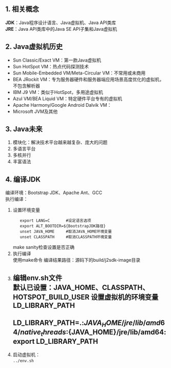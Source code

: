 ## 1. 相关概念

 **JDK**：Java程序设计语言、Java虚拟机、Java API类库  
 **JRE**：Java API类库中的Java SE API子集和Java虚拟机  

## 2. Java虚拟机历史
 + Sun Classic/Exact VM：第一款Java虚拟机
 + Sun HotSpot VM：热点代码探测技术
 + Sun Mobile-Embedded VM/Meta-Circular VM：不常用或未商用
 + BEA JRockit VM：专为服务器硬件和服务器端应用场景高度优化的虚拟机，不包含解析器
 + IBM J9 VM：类似于HotSpot，多用途虚拟机
 + Azul VM/BEA Liquid VM：特定硬件平台专有的虚拟机
 + Apache Harmony/Google Android Dalvik VM：
 + Microsoft JVM及其他

## 3. Java未来
 1. 模块化：解决技术平台越来越复杂、庞大的问题  
 2.	多语言平台
 3.	多核并行
 4.	丰富语法

## 4. 编译JDK
 编译环境：Bootstrap JDK、Apache Ant、GCC  
 执行编译：  
 1. 设置环境变量  
     ```
        export LANG=C 		#设定语言选项 
        export ALT_BOOTDIR=${BootstrapJDK路径}
        unset JAVA_HOME 	#取消JAVA_HOME环境变量
        unset CLASSPATH 	#取消CLASSPATH环境变量
     ```
    make sanity检查设置是否正确
 2. 执行编译  
     使用make命令
     编译结果路径：源码下的build/j2sdk-image目录
 3. 编辑env.sh文件  
      默认已设置：JAVA_HOME、CLASSPATH、HOTSPOT_BUILD_USER
      设置虚拟机的环境变量LD_LIBRARY_PATH
      ---------------------------------------------------------------------------------------------
      LD_LIBRARY_PATH=.:${JAVA_HOME}/jre/lib/amd64/native_threads:${JAVA_HOME}/jre/lib/amd64:
      export LD_LIBRARY_PATH
      ----------------------------------------------------------------------------------------------
 4. 启动虚拟机：  
	```../env.sh```